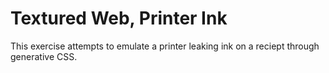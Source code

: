 # Textured Web, Printer Ink

This exercise attempts to emulate a printer leaking ink on a reciept through generative CSS.
